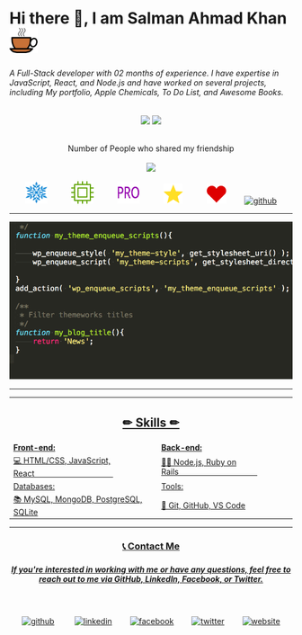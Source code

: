 # Hi there 👋, I am Salman Ahmad Khan <img src='https://github.com/fpsapc/fpsapc/blob/main/cup.gif' width='50'/><br>
###### A Full-Stack developer with 02 months of experience. I have expertise in JavaScript, React, and Node.js and have worked on several projects, including My portfolio, Apple Chemicals, To Do List, and Awesome Books. <br>
<div align="center"> 
<img src=https://github-readme-stats.vercel.app/api?username=fpsapc&show_icons=true&count_private=true" width='400' />
  <img src="https://streak-stats.demolab.com/?user=fpsapc" width='430'/> 
</div><br>

<p align="center"> 
  Number of People who shared my friendship <br><br>
  <img src="https://profile-counter.glitch.me/fpsapc/count.svg" />
</p>

<div align="center">
<a href='https://archiveprogram.github.com/'><img src='https://raw.githubusercontent.com/acervenky/animated-github-badges/master/assets/acbadge.gif' width='40' height='40'></a>&emsp;&emsp; <a href='https://docs.github.com/en/developers'><img src='https://raw.githubusercontent.com/acervenky/animated-github-badges/master/assets/devbadge.gif' width='40' height='40'></a>&emsp;&emsp; <a href='https://github.com/pricing'><img src='https://raw.githubusercontent.com/acervenky/animated-github-badges/master/assets/pro.gif' width='40' height='40'></a>&emsp;&emsp; <a href='https://stars.github.com/'><img src='https://raw.githubusercontent.com/acervenky/animated-github-badges/master/assets/starbadge.gif' width='35' height='35'></a>&emsp;&emsp; <a href='https://docs.github.com/en/github/supporting-the-open-source-community-with-github-sponsors'><img src='https://raw.githubusercontent.com/acervenky/animated-github-badges/master/assets/sponsorbadge.gif' width='35' height='35'></a>&emsp;&emsp;
<a href='https://github.com/fpsapc/'><img src='https://cdn.jsdelivr.net/npm/simple-icons@3.0.1/icons/github.svg' alt='github' height='40'>
</div> <hr>

<div align="center">
  <img src='https://github.com/fpsapc/fpsapc/blob/main/coding.gif' />  
</div> <hr> 

  <table align="center">
		<tr>
			<th colspan="2"><h2>✏ Skills ✏</h2></th>
		</tr>
		<tr>
			<td><b>Front-end:</b></td>
			<td><b>Back-end:</b></td>
		</tr>
		<tr>
			<td>💻 HTML/CSS, JavaScript, React&emsp;&emsp;&emsp;&emsp;&emsp;&emsp;&emsp;&emsp;&emsp;&emsp;</td>
			<td>👩‍💻 Node.js, Ruby on Rails&emsp;&emsp;&emsp;&emsp;&emsp;&emsp;&emsp;&emsp;&emsp;&emsp;</td>
		</tr>
		<tr>
			<td>Databases:</td>
			<td>Tools:</td>
		</tr>
		<tr>
			<td>📚 MySQL, MongoDB, PostgreSQL, SQLite</td>
			<td>🔨 Git, GitHub, VS Code</td>
		</tr>
	</table><hr>
  
<h3 align="center">📞 Contact Me<h3>
<h5 align="center"><i>If you're interested in working with me or have any questions, feel free to reach out to me via GitHub, LinkedIn, Facebook, or Twitter.</i></h5><br><br>
<div align="center">
<a href='https://github.com/fpsapc'><img src='https://cdn.jsdelivr.net/npm/simple-icons@3.0.1/icons/github.svg' alt='github' height='40'></a> &emsp;&emsp;
<a href='https://www.linkedin.com/in/salman-ahmad1987/'><img src='https://cdn.jsdelivr.net/npm/simple-icons@3.0.1/icons/linkedin.svg' alt='linkedin' height='40'></a>&emsp;&emsp;
<a href='https://www.facebook.com/salmansami_a@yahoo.com'><img src='https://cdn.jsdelivr.net/npm/simple-icons@3.0.1/icons/facebook.svg' alt='facebook' height='40'></a>&emsp;&emsp;
<a href='https://twitter.com/salmanahmadkhan1987'><img src='https://cdn.jsdelivr.net/npm/simple-icons@3.0.1/icons/twitter.svg' alt='twitter' height='40'></a>&emsp;&emsp;
<a href='https://fpsapc.github.io/MicroverseStudentProject1'><img src='https://cdn.jsdelivr.net/npm/simple-icons@3.0.1/icons/icloud.svg' alt='website' height='40'></a>
</div>
